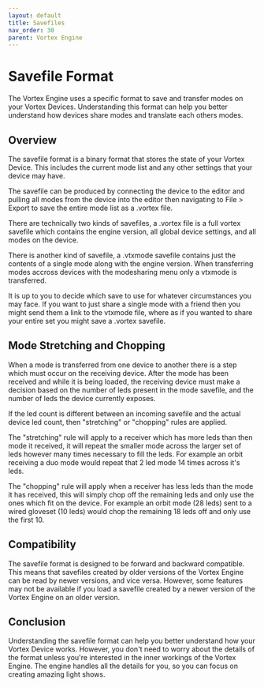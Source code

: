 ```yaml
---
layout: default
title: Savefiles
nav_order: 30
parent: Vortex Engine
---
```


# Savefile Format

The Vortex Engine uses a specific format to save and transfer modes on your Vortex Devices. Understanding this format can help you better understand how devices share modes and translate each others modes.

## Overview

The savefile format is a binary format that stores the state of your Vortex Device. This includes the current mode list and any other settings that your device may have.

The savefile can be produced by connecting the device to the editor and pulling all modes from the device into the editor then navigating to File > Export to save the entire mode list as a .vortex file.

There are technically two kinds of savefiles, a .vortex file is a full vortex savefile which contains the engine version, all global device settings, and all modes on the device.

There is another kind of savefile, a .vtxmode savefile contains just the contents of a single mode along with the engine version. When transferring modes accross devices with the modesharing menu only a vtxmode is transferred.

It is up to you to decide which save to use for whatever circumstances you may face. If you want to just share a single mode with a friend then you might send them a link to the vtxmode file, where as if you wanted to share your entire set you might save a .vortex savefile.

## Mode Stretching and Chopping

When a mode is transferred from one device to another there is a step which must occur on the receiving device. After the mode has been received and while it is being loaded, the receiving device must make a decision based on the number of leds present in the mode savefile, and the number of leds the device currently exposes.

If the led count is different between an incoming savefile and the actual device led count, then "stretching" or "chopping" rules are applied.

The "stretching" rule will apply to a receiver which has more leds than then mode it received, it will repeat the smaller mode across the larger set of leds however many times necessary to fill the leds. For example an orbit receiving a duo mode would repeat that 2 led mode 14 times across it's leds.

The "chopping" rule will apply when a receiver has less leds than the mode it has received, this will simply chop off the remaining leds and only use the ones which fit on the device.  For example an orbit mode (28 leds) sent to a wired gloveset (10 leds) would chop the remaining 18 leds off and only use the first 10.

## Compatibility

The savefile format is designed to be forward and backward compatible. This means that savefiles created by older versions of the Vortex Engine can be read by newer versions, and vice versa. However, some features may not be available if you load a savefile created by a newer version of the Vortex Engine on an older version.

## Conclusion

Understanding the savefile format can help you better understand how your Vortex Device works. However, you don't need to worry about the details of the format unless you're interested in the inner workings of the Vortex Engine. The engine handles all the details for you, so you can focus on creating amazing light shows.

